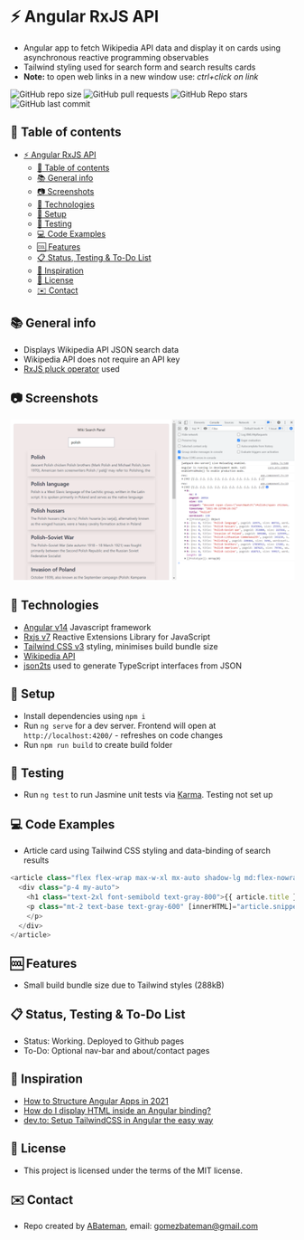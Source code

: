 # :zap: Angular RxJS API

* Angular app to fetch Wikipedia API data and display it on cards using asynchronous reactive programming observables
* Tailwind styling used for search form and search results cards
* **Note:** to open web links in a new window use: _ctrl+click on link_

![GitHub repo size](https://img.shields.io/github/repo-size/AndrewJBateman/angular-rxjs-api?style=plastic)
![GitHub pull requests](https://img.shields.io/github/issues-pr/AndrewJBateman/angular-rxjs-api?style=plastic)
![GitHub Repo stars](https://img.shields.io/github/stars/AndrewJBateman/angular-rxjs-api?style=plastic)
![GitHub last commit](https://img.shields.io/github/last-commit/AndrewJBateman/angular-rxjs-api?style=plastic)

## :page_facing_up: Table of contents

* [:zap: Angular RxJS API](#zap-angular-rxjs-api)
  * [:page_facing_up: Table of contents](#page_facing_up-table-of-contents)
  * [:books: General info](#books-general-info)
  * [:camera: Screenshots](#camera-screenshots)
  * [:signal_strength: Technologies](#signal_strength-technologies)
  * [:floppy_disk: Setup](#floppy_disk-setup)
  * [:wrench: Testing](#wrench-testing)
  * [:computer: Code Examples](#computer-code-examples)
  * [:cool: Features](#cool-features)
  * [:clipboard: Status, Testing & To-Do List](#clipboard-status-testing--to-do-list)
  * [:clap: Inspiration](#clap-inspiration)
  * [:file_folder: License](#file_folder-license)
  * [:envelope: Contact](#envelope-contact)

## :books: General info

* Displays Wikipedia API JSON search data
* Wikipedia API does not require an API key
* [RxJS pluck operator](https://www.learnrxjs.io/learn-rxjs/operators/transformation/pluck) used

## :camera: Screenshots

![screenshot](./img/searchpanel.png)

## :signal_strength: Technologies

* [Angular v14](https://angular.io/) Javascript framework
* [Rxjs v7](https://rxjs.dev/) Reactive Extensions Library for JavaScript
* [Tailwind CSS v3](https://tailwindcss.com/) styling, minimises build bundle size
* [Wikipedia API](https://www.mediawiki.org/wiki/API:Tutorial)
* [json2ts](http://json2ts.com/) used to generate TypeScript interfaces from JSON

## :floppy_disk: Setup

* Install dependencies using `npm i`
* Run `ng serve` for a dev server. Frontend will open at `http://localhost:4200/` - refreshes on code changes
* Run `npm run build` to create build folder

## :wrench: Testing

* Run `ng test` to run Jasmine unit tests via [Karma](https://karma-runner.github.io). Testing not set up

## :computer: Code Examples

* Article card using Tailwind CSS styling and data-binding of search results

```typescript
<article class="flex flex-wrap max-w-xl mx-auto shadow-lg md:flex-nowrap">
  <div class="p-4 my-auto">
    <h1 class="text-2xl font-semibold text-gray-800">{{ article.title }}</h1>
    <p class="mt-2 text-base text-gray-600" [innerHTML]="article.snippet">
    </p>
  </div>
</article>
```

## :cool: Features

* Small build bundle size due to Tailwind styles (288kB)

## :clipboard: Status, Testing & To-Do List

* Status: Working. Deployed to Github pages
* To-Do: Optional nav-bar and about/contact pages

## :clap: Inspiration

* [How to Structure Angular Apps in 2021](https://javascript.plainenglish.io/how-to-structure-angular-apps-in-2021-a0bdd481ad0d)
* [How do I display HTML inside an Angular binding?](https://blog.briebug.com/blog/how-do-i-display-html-inside-an-angular-binding)
* [dev.to: Setup TailwindCSS in Angular the easy way](https://dev.to/angular/setup-tailwindcss-in-angular-the-easy-way-1i5l)

## :file_folder: License

* This project is licensed under the terms of the MIT license.

## :envelope: Contact

* Repo created by [ABateman](https://github.com/AndrewJBateman), email: gomezbateman@gmail.com
